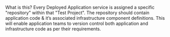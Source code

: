 What is this?
Every Deployed Application service is assigned a specific "repository" within that "Test Project". The repository should contain application code & it’s associated infrastructure component definitions. This will enable application teams to version control both application and infrastructure code as per their requirements.
